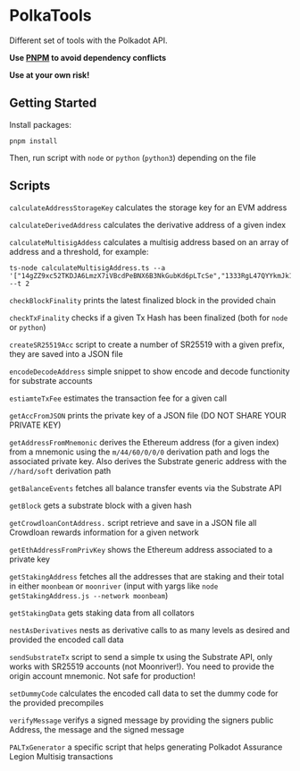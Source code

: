 # PolkaTools

Different set of tools with the Polkadot API.

**Use [PNPM](https://pnpm.io/) to avoid dependency conflicts**

**Use at your own risk!**

## Getting Started

Install packages:

```
pnpm install
```

Then, run script with `node` or `python` (`python3`) depending on the file


## Scripts

`calculateAddressStorageKey` calculates the storage key for an EVM address

`calculateDerivedAddress` calculates the derivative address of a given index

`calculateMultisigAddess` calculates a multisig address based on an array of address and a threshold, for example: 

```
ts-node calculateMultisigAddress.ts --a '["14gZZ9xc52TKDJA6LmzX7iVBcdPeBNX6B3NkGubKd6pLTcSe","1333RgL47QYYkmJk1BHzfEF4hRE7Bd2Yf8P2HdV8Cn3p9hVh"]' --t 2
```

`checkBlockFinality` prints the latest finalized block in the provided chain

`checkTxFinality` checks if a given Tx Hash has been finalized (both for `node` or `python`)

`createSR25519Acc` script to create a number of SR25519 with a given prefix, they are saved into a JSON file

`encodeDecodeAddress` simple snippet to show encode and decode functionity for substrate accounts

`estiamteTxFee` estimates the transaction fee for a given call

`getAccFromJSON` prints the private key of a JSON file (DO NOT SHARE YOUR PRIVATE KEY)

`getAddressFromMnemonic` derives the Ethereum address (for a given index) from a mnemonic using the `m/44/60/0/0/0` derivation path and logs the associated private key. Also derives the Substrate generic address with the `//hard/soft` derivation path

`getBalanceEvents` fetches all balance transfer events via the Substrate API

`getBlock` gets a substrate block with a given hash

`getCrowdloanContAddress.` script retrieve and save in a JSON file all Crowdloan rewards information for a given network

`getEthAddressFromPrivKey` shows the Ethereum address associated to a private key

`getStakingAddress` fetches all the addresses that are staking and their total in either `moonbeam` or `moonriver` (input with yargs like `node getStakingAddress.js --network moonbeam`)

`getStakingData` gets staking data from all collators

`nestAsDerivatives` nests as derivative calls to as many levels as desired and provided the encoded call data

`sendSubstrateTx` script to send a simple tx using the Substrate API, only works with SR25519 accounts (not Moonriver!). You need to provide the origin account mnemonic. Not safe for production!

`setDummyCode` calculates the encoded call data to set the dummy code for the provided precompiles

`verifyMessage` verifys a signed message by providing the signers public Address, the message and the signed message

`PALTxGenerator` a specific script that helps generating Polkadot Assurance Legion Multisig transactions
